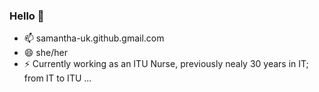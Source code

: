 ### Hello 👋
- 📫 samantha-uk.github.gmail.com
- 😄 she/her
- ⚡ Currently working as an ITU Nurse, previously nealy 30 years in IT; from IT to ITU ...
